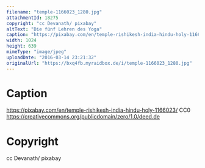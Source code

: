 ```yaml
---
filename: "temple-1166023_1280.jpg"
attachmentId: 18275
copyright: "cc Devanath/ pixabay"
altText: "Die fünf Lehren des Yoga"
caption: "https://pixabay.com/en/temple-rishikesh-india-hindu-holy-1166023/\nCC0\nhttps://creativecommons.org/publicdomain/zero/1.0/deed.de"
width: 1024
height: 639
mimeType: "image/jpeg"
uploadDate: "2016-03-14 23:21:32"
originalUrl: "https://bxq4fb.myraidbox.de/i/temple-1166023_1280.jpg"
---
```


# Caption

https://pixabay.com/en/temple-rishikesh-india-hindu-holy-1166023/
CC0
https://creativecommons.org/publicdomain/zero/1.0/deed.de

# Copyright

cc Devanath/ pixabay
